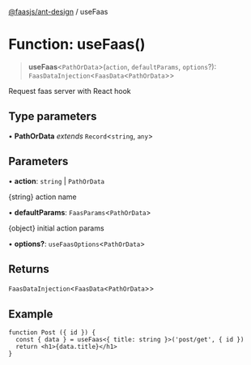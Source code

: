 [@faasjs/ant-design](../README.md) / useFaas

# Function: useFaas()

> **useFaas**\<`PathOrData`\>(`action`, `defaultParams`, `options`?): `FaasDataInjection`\<`FaasData`\<`PathOrData`\>\>

Request faas server with React hook

## Type parameters

• **PathOrData** *extends* `Record`\<`string`, `any`\>

## Parameters

• **action**: `string` \| `PathOrData`

{string} action name

• **defaultParams**: `FaasParams`\<`PathOrData`\>

{object} initial action params

• **options?**: `useFaasOptions`\<`PathOrData`\>

## Returns

`FaasDataInjection`\<`FaasData`\<`PathOrData`\>\>

## Example

```tsx
function Post ({ id }) {
  const { data } = useFaas<{ title: string }>('post/get', { id })
  return <h1>{data.title}</h1>
}
```
